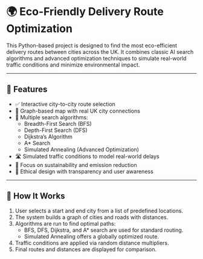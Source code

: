 # 🌍 Eco-Friendly Delivery Route Optimization

This Python-based project is designed to find the most eco-efficient delivery routes between cities across the UK. It combines classic AI search algorithms and advanced optimization techniques to simulate real-world traffic conditions and minimize environmental impact.

---

## 🚀 Features

- ✅ Interactive city-to-city route selection
- 📍 Graph-based map with real UK city connections
- 🔁 Multiple search algorithms:
  - Breadth-First Search (BFS)
  - Depth-First Search (DFS)
  - Dijkstra’s Algorithm
  - A* Search
  - Simulated Annealing (Advanced Optimization)
- 🛣️ Simulated traffic conditions to model real-world delays
- 🌱 Focus on sustainability and emission reduction
- 🔐 Ethical design with transparency and user awareness

---

## 🧠 How It Works

1. User selects a start and end city from a list of predefined locations.
2. The system builds a graph of cities and roads with distances.
3. Algorithms are run to find optimal paths:
   - BFS, DFS, Dijkstra, and A* search are used for standard routing.
   - Simulated Annealing offers a globally optimized route.
4. Traffic conditions are applied via random distance multipliers.
5. Final routes and distances are displayed for comparison.
